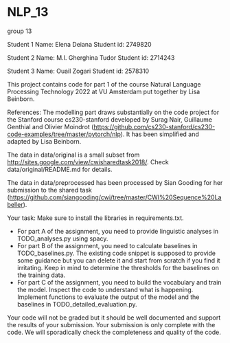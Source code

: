 # NLP_13


group 13

Student 1
Name: Elena Deiana
Student id: 2749820

Student 2
Name: M.I. Gherghina Tudor
Student id: 2714243

Student 3
Name: Ouail Zogari
Student id: 2578310



This project contains code for part 1 of the course Natural Language Processing Technology 2022 at VU Amsterdam put together by Lisa Beinborn.

References:
The modelling part draws substantially on the code project for the Stanford course cs230-stanford developed by Surag Nair, Guillaume Genthial and Olivier Moindrot (https://github.com/cs230-stanford/cs230-code-examples/tree/master/pytorch/nlp).
It has been simplified and adapted by Lisa Beinborn.

The data in data/original is a small subset from http://sites.google.com/view/cwisharedtask2018/. Check data/original/README.md for details.

The data in data/preprocessed has been processed by Sian Gooding for her submission to the shared task (https://github.com/siangooding/cwi/tree/master/CWI%20Sequence%20Labeller).


Your task:
Make sure to install the libraries in requirements.txt.

- For part A of the assignment, you need to provide linguistic analyses in TODO_analyses.py using spacy.
- For part B of the assignment, you need to calculate baselines in TODO_baselines.py. The existing code snippet is supposed to provide some guidance but you can delete it and start from scratch if you find it irritating. Keep in mind to determine the thresholds for the baselines on the training data.
- For part C of the assignment, you need to build the vocabulary and train the model. Inspect the code to understand what is happening. Implement functions to evaluate the output of the model and the baselines in TODO_detailed_evaluation.py.

Your code will not be graded but it should be well documented and support the results of your submission. Your submission is only complete with the code. We will sporadically check the completeness and quality of the code.
